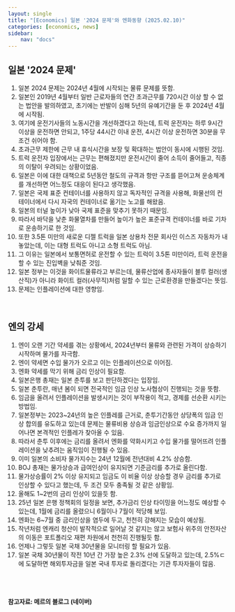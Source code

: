 ```yaml
---
layout: single
title: "[Economics] 일본 '2024 문제'와 엔화동향 (2025.02.10)"
categories: [economics, news]
sidebar:
    nav: "docs"
---
```


## 일본 '2024 문제'
1. 일본 2024 문제는 2024년 4월에 시작되는 물류 문제를 뜻함.
1. 일본인 2019년 4월부터 일반 근로자들의 연간 초과근무를 720시간 이상 할 수 없는 법안을 발의하였고, 초기에는 반발이 심해 5년의 유예기간을 둔 후 2024년 4월에 시작됨.
1. 여기에 운전기사들의 노동시간을 개선하겠다고 하는데, 트럭 운전자는 하루 9시간 이상을 운전하면 안되고, 1주당 44시간 이내 운전, 4시간 이상 운전하면 30분을 무조건 쉬어야 함.
1. 초과근무 제한에 근무 내 휴식시간을 보장 및 확대하는 법안이 동시에 시행된 것임.
1. 트럭 운전자 입장에서는 근무는 편해졌지만 운전시간이 줄어 소득이 줄어들고, 직종의 이탈이 우려되는 상황이었음.
1. 일본은 이에 대한 대책으로 5년동안 철도의 규격과 항만 구조를 뜯어고쳐 운송체계를 개선하면 어느정도 대응이 된다고 생각했음.
1. 일본은 국제 표준 컨테이너를 사용하지 않고 독자적인 규격을 사용해, 화물선의 컨테이너에서 다시 자국의 컨테이너로 옮기는 노고를 해왔음.
1. 일본의 터널 높이가 낮아 국제 표준을 맞추기 못하기 때문임.
1. 따라서 바닥을 낮춘 화물열차를 만들어 높이가 높은 표준규격 컨테이너를 바로 기차로 운송하기로 한 것임.
1. 또한 3.5톤 미만의 새로운 디젤 트럭을 일본 상용차 전문 회사인 이스즈 자동차가 내놓았는데, 이는 대형 트럭도 아니고 소형 트럭도 아님.
1. 그 이유는 일본에서 보통면허로 운전할 수 있는 트럭이 3.5톤 미만이라, 트럭 운전을 할 수 있는 진입벽을 낮춰준 것임.
1. 일본 정부는 이것을 화이트물류라고 부르는데, 물류산업에 종사자들이 블루 컬러(생산직)가 아니라 화이트 컬러(사무직)처럼 일할 수 있는 근로환경을 만들겠다는 뜻임.
1. 문제는 인플레이션에 대한 영향임.

<br/>

## 엔의 강세
1. 엔이 오랜 기간 약세를 겪는 상황에서, 2024년부터 물류와 관련된 가격이 상승하기 시작하며 물가를 자극함.
1. 엔이 약세면 수입 물가가 오르고 이는 인플레이션으로 이어짐.
1. 엔화 약세를 막기 위해 금리 인상이 필요함.
1. 일본은행 총재는 일본 춘투를 보고 판단하겠다는 입장임.
1. 일본 춘투란, 매년 봄이 되면 전국적인 임금 인상 노사협상이 진행되는 것을 뜻함.
1. 임금을 올려서 인플레이션을 발생시키는 것이 부작용이 적고, 경제를 선순환 시키는 방법임.
1. 일본정부는 2023~24년의 높은 인플레를 근거로, 춘투기간동안 상당폭의 임금 인상 합의를 유도하고 있는데 문제는 물류비용 상승과 임금인상으로 수요 증가까지 일어나면 본격적인 인플레가 찾아올 수 있음.
1. 따라서 춘투 이후에는 금리를 올려서 엔화를 약화시키고 수입 물가를 떨어뜨려 인플레이션을 낮추려는 움직임이 진행될 수 있음.
1. 이미 일본의 소비자 물가지수는 24년 12월에 전년대비 4.2% 상승함.
1. BOJ 총재는 물가상승과 급여인상이 유지되면 기준금리를 추가로 올린다함.
1. 물가상승률이 2% 이상 유지되고 임금도 이 비율 이상 상승할 경우 금리를 추가로 인상할 수 있다고 했는데, 두 조건 모두 충족될 것 같은 상황임.
1. 올해도 1~2번의 금리 인상이 있을듯 함.
1. 25년 일본 은행 정책회의 일정을 보면, 추가금리 인상 타이밍을 어느정도 예상할 수 있는데, 1월에 금리를 올렸으니 6월이나 7월이 적당해 보임.
1. 엔화는 6~7월 중 금리인상을 염두에 두고, 천천히 강해지는 모습이 예상됨.
1. 작년처럼 엔캐리 청산이 발작적으로 일어날 것 같지는 않고 보험사 위주의 안전자산의 이동은 포트폴리오 재편 차원에서 천천히 진행될듯 함.
1. 언제나 그렇듯 일본 국채 30년물을 모니터링 할 필요가 있음.
1. 일본 국채 30년물이 작전 10년 간 가장 높은 2.3% 선에 도달하고 있는데, 2.5%ㄷ에 도달하면 해외투자금을 일본 국내 투자로 돌리겠다는 기관 투자자들이 많음.



<br/>
<br/>

#### 참고자료: 메르의 블로그 (네이버) 